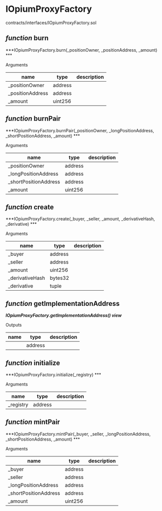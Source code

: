 # IOpiumProxyFactory

contracts/interfaces/IOpiumProxyFactory.sol

## *function* burn

***IOpiumProxyFactory.burn(_positionOwner, _positionAddress, _amount) ***

Arguments

| **name** | **type** | **description** |
|-|-|-|
| _positionOwner | address |  |
| _positionAddress | address |  |
| _amount | uint256 |  |



## *function* burnPair

***IOpiumProxyFactory.burnPair(_positionOwner, _longPositionAddress, _shortPositionAddress, _amount) ***

Arguments

| **name** | **type** | **description** |
|-|-|-|
| _positionOwner | address |  |
| _longPositionAddress | address |  |
| _shortPositionAddress | address |  |
| _amount | uint256 |  |



## *function* create

***IOpiumProxyFactory.create(_buyer, _seller, _amount, _derivativeHash, _derivative) ***

Arguments

| **name** | **type** | **description** |
|-|-|-|
| _buyer | address |  |
| _seller | address |  |
| _amount | uint256 |  |
| _derivativeHash | bytes32 |  |
| _derivative | tuple |  |



## *function* getImplementationAddress

***IOpiumProxyFactory.getImplementationAddress() view***

Outputs

| **name** | **type** | **description** |
|-|-|-|
|  | address |  |



## *function* initialize

***IOpiumProxyFactory.initialize(_registry) ***

Arguments

| **name** | **type** | **description** |
|-|-|-|
| _registry | address |  |



## *function* mintPair

***IOpiumProxyFactory.mintPair(_buyer, _seller, _longPositionAddress, _shortPositionAddress, _amount) ***

Arguments

| **name** | **type** | **description** |
|-|-|-|
| _buyer | address |  |
| _seller | address |  |
| _longPositionAddress | address |  |
| _shortPositionAddress | address |  |
| _amount | uint256 |  |


